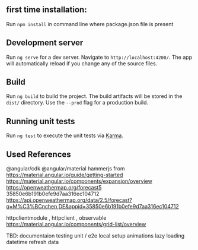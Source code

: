 
## first time installation:

Run `npm install`  in command line where package.json file is present

## Development server

Run `ng serve` for a dev server. Navigate to `http://localhost:4200/`. The app will automatically reload if you change any of the source files.


## Build

Run `ng build` to build the project. The build artifacts will be stored in the `dist/` directory. Use the `--prod` flag for a production build.

## Running unit tests

Run `ng test` to execute the unit tests via [Karma](https://karma-runner.github.io).



## Used References

@angular/cdk @angular/material hammerjs
from https://material.angular.io/guide/getting-started
https://material.angular.io/components/expansion/overview
https://openweathermap.org/forecast5
35850e6b191b0efe9d7aa316ec104712
https://api.openweathermap.org/data/2.5/forecast?q=M%C3%BCnchen,DE&appid=35850e6b191b0efe9d7aa316ec104712

httpclientmodule , httpclient , observable
https://material.angular.io/components/grid-list/overview


TBD:
documentaion
testing unit / e2e
local setup
animations
lazy loading
datetime
refresh data